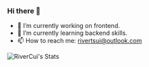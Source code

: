 ### Hi there 👋

- 🔭 I’m currently working on frontend.
- 🌱 I’m currently learning backend skills.
- 📫 How to reach me: rivertsui@outlook.com

![RiverCui's Stats](https://github-readme-stats.vercel.app/api?username=RiverCui&theme=cobalt&show_icons=true&hide_border=true&count_private=true)
